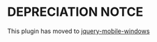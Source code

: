 DEPRECIATION NOTCE
======================

This plugin has moved to [jquery-mobile-windows](https://github.com/jtsage/jquery-mobile-windows/)
